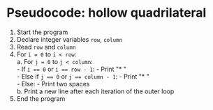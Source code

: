 # Pseudocode: hollow quadrilateral

1. Start the program
2. Declare integer variables `row`, `column`
3. Read `row` and `column`
4. For `i = 0` to `i < row`:\
    a. For `j = 0` to `j < column`:\
        - If `i == 0` or `i == row - 1`:
            - Print "* "\
        - Else if `j == 0` or `j == column - 1`:
            - Print "* "\
        - Else:
            - Print two spaces\
    b. Print a new line after each iteration of the outer loop
5. End the program
